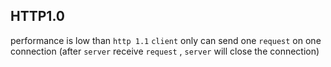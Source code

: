 ##  HTTP1.0
performance is low than `http 1.1` 
`client` only can send one `request` on one connection (after `server` receive `request` , `server` will close the connection)


